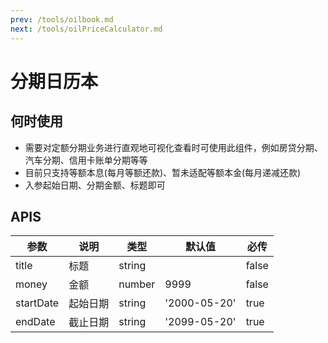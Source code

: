 ```yaml
---
prev: /tools/oilbook.md
next: /tools/oilPriceCalculator.md
---
```


# 分期日历本

<CalendarBox title="房贷分期" money="5099.84" start-date="2023-04-24" end-date="2053-03-24"/>

<CalendarBox title="汽车分期" money="2488.89" start-date="2023-04-24" end-date="2026-03-24"/>

<CalendarBox title="招商银行分期" money="3752" start-date="2023-02-18" end-date="2024-01-18"/>

## 何时使用

- 需要对定额分期业务进行直观地可视化查看时可使用此组件，例如房贷分期、汽车分期、信用卡账单分期等等
- 目前只支持等额本息(每月等额还款)、暂未适配等额本金(每月递减还款)
- 入参起始日期、分期金额、标题即可

## APIS

参数 | 说明 | 类型 | 默认值 | 必传
-- | -- | -- | -- | --
title | 标题 | string |  | false
money | 金额 | number | 9999 | false
startDate | 起始日期 | string | '2000-05-20' | true
endDate | 截止日期 | string | '2099-05-20' | true